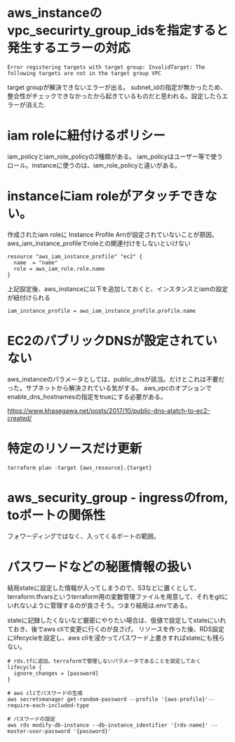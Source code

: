 # aws_instanceのvpc_securirty_group_idsを指定すると発生するエラーの対応

```
Error registering targets with target group: InvalidTarget: The following targets are not in the target group VPC
```
target groupが解決できないエラーが出る。
subnet_idの指定が無かったため、整合性がチェックできなかったから起きているものだと思われる。設定したらエラーが消えた.

# iam roleに紐付けるポリシー

iam_policyとiam_role_policyの2種類がある。
iam_policyはユーザー等で使うロール。instanceに使うのは、iam_role_policyと違いがある。


# instanceにiam roleがアタッチできない。

作成されたiam roleに Instance Profile Arnが設定されていないことが原因。
aws_iam_instance_profileでroleとの関連付けをしないといけない

```
resource "aws_iam_instance_profile" "ec2" {
  name  = "name"
  role = aws_iam_role.role.name
}
```

上記設定後、aws_instanceに以下を追加しておくと、インスタンスとiamの設定が紐付けられる
```
iam_instance_profile = aws_iam_instance_profile.profile.name
```

# EC2のパブリックDNSが設定されていない

aws_instanceのパラメータとしては、public_dnsが該当。だけとこれは不要だった。サブネットから解決されている気がする。
aws_vpcのオプションでenable_dns_hostnamesの指定をtrueにする必要がある。

https://www.khasegawa.net/posts/2017/10/public-dns-atatch-to-ec2-created/


# 特定のリソースだけ更新

`terraform plan -target {aws_resource}.{target}`

# aws_security_group - ingressのfrom, toポートの関係性

フォワーディングではなく、入ってくるポートの範囲。

# パスワードなどの秘匿情報の扱い

結局stateに設定した情報が入ってしまうので、S3などに置くとして、
terraform.tfvarsというterraform用の変数管理ファイルを用意して、それをgitにいれないように管理するのが良さそう。つまり結局は.envである。

stateに記録したくないなど厳密にやりたい場合は、仮値で設定してstateにいれておき、後でaws cliで変更に行くのが良さげ。
リソースを作った後、RDS設定にlifecycleを設定し、aws cliを浸かってパスワード上書きすればstateにも残らない。

```
# rds.tfに追加。terraformで管理しないパラメータであることを設定しておく
lifecycle {
  ignore_changes = [password]
}
```

```
# aws cliでパスワードの生成
aws secretsmanager get-random-password --profile '{aws-profile}'--require-each-included-type

# パスワードの設定
aws rds modify-db-instance --db-instance_identifier '{rds-name}' --master-user-password '{password}'
```

